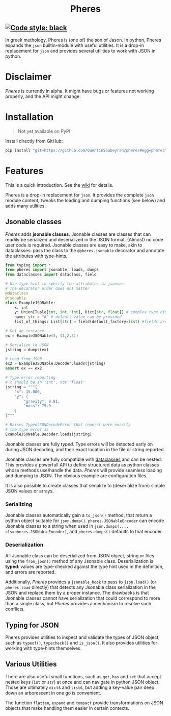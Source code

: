<h1 align="center">Pheres</h1>

[![Code style: black](https://img.shields.io/badge/code%20style-black-000000.svg)](https://github.com/psf/black)
---

In greek methology, Pheres is (one of) the son of Jason. In python, Pheres expands the `json` builtin-module with useful utilities.
It is a drop-in replacement for `json` and provides several utilities to work with JSON in python.

# Disclaimer
*Pheres* is currently in alpha. It might have bugs or features not working properly, and the API might change.

# Installation

> Not yet available on PyPI

Install directly from GitHub:

```bash
pip install "git+https://github.com/QuentinSoubeyran/pheres#egg=pheres"
```


# Features

This is a quick introduction. See the [wiki](https://github.com/QuentinSoubeyran/pheres/wiki) for details.

Pheres is a drop-in replacement for `json`. It provides the complete `json` module content, tweaks the loading and dumping functions (see below) and adds many utilities.

## Jsonable classes

*Pheres* adds **jsonable classes**. Jsonable classes are classes that can readily be serialized and deserialized in the JSON format. (Almost) no code user code is required.
Jsonable classes are easy to make, akin to dataclasses: pass the class to the `@pheres.jsonable` decorator and annotate the attributes with type-hints.

```python
from typing import *
from pheres import jsonable, loads, dumps
from dataclasses import dataclass, field

# Use type hint to specify the attributes to jsonize
# The decorator order does not matter
@dataclass
@jsonable
class ExampleJSONable:
    x: int
    y: Union[Tuple[int, int, int], Dict[str, float]] # complex type hints are supported
    name: str = "A" # default value can be provided
    list_of_things: List[str] = field(default_factory=list) #fields are suported

# Get an instance
ex = ExampleJSONable(5, (1,2,3))

# Serialize to JSON
jstring = dumps(ex)

# Load from JSON
ex2 = ExampleJSONable.Decoder.loads(jstring)
assert ex == ex2

# Type error reporting
# X should be an 'int', not 'float'
jstring = """{
    "x": 15.006,
    "y": {
        "gravity": 9.81,
        "mass": 75.0
    }
}"""

# Raises TypedJSONDecodeError that reporst were exactly
# the type error is
ExampleJSONable.Decoder.loads(jstring)
```

Jsonable classes are fully *typed*. Type errors will be detected early on during JSON decoding, and their exact location in the file or string reported.

Jsonable classes are fully compatible with [dataclasses](https://docs.python.org/3/library/dataclasses.html) and can be nested. This provides a powerfull API to define structured data as python classes whose methods use/handle the data. *Pheres* will provide seamless loading and dumping to JSON. The obvious example are configuration files.

It is also possible to create classes that serialize to (deserialize from) simple JSON values or arrays.

### Serializing

Jsonable classes automatically gain a `to_json()` method, that return a python object suitable for `json.dump()`. `pheres.JSONableEncoder` can encode Jsonable classes to a string when used in `json.dumps(..., cls=pheres.JSONableEncoder)`, and `pheres.dumps()` defaults to that encoder.

### Deserialization

All Jsonable class can be deserialized from JSON object, string or files using the `from_josn()` method of any Jsonable class. Deserialization is __typed__: values are type-checked against the type hint used in the definition, and errors are reported. 

Additionally, *Pheres* provides a `jsonable_hook` to pass to `json.load()` (or `pheres.load` directly) that detects any Jsonable class serialization in the JSON and replace them by a proper instance. The drawbacks is that Jsonable classes cannot have serialization that could correspond to more than a single class, but *Pheres* provides a mechanism to resolve such conflicts.

## Typing for JSON

Pheres provides utilities to inspect and validate the types of JSON object, such as `typeof()`, `typecheck()` and `is_json()`. It also provides utilities for working with type-hints themselves.

## Various Utilities

There are also useful small functions, such as `get`, `has` and `set` that accept nested keys (`int` or `str`) at once and can navigate in python JSON object. Those are ultimately `dict`s and `list`s, but adding a key-value pair deep down an arborescent in one go is convenient.

The function `flatten`, `expand` and `compact` provide transformations on JSON objects that make handling them easier in certain contexts.